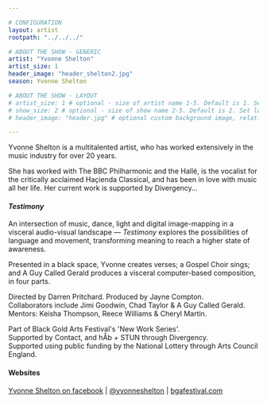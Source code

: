 ```yaml
---

# CONFIGURATION
layout: artist
rootpath: "../../../"

# ABOUT THE SHOW - GENERIC
artist: "Yvonne Shelton"
artist_size: 1
header_image: "header_shelton2.jpg"
season: Yvonne Shelton

# ABOUT THE SHOW - LAYOUT
# artist_size: 1 # optional - size of artist name 1-5. Default is 1. Set longer names to lower values
# show_size: 2 # optional - size of show name 2-5. Default is 2. Set longer names to lower values
# header_image: "header.jpg" # optional custom background image, relative to current page

---
```

Yvonne Shelton is a multitalented artist, who has worked extensively in the music industry for over 20 years.        
         
She has worked with The BBC Philharmonic and the Hallé, is the vocalist for the critically acclaimed Haçienda Classical, and has been in love with music all her life. Her current work is supported by Divergency…            
         
#### *Testimony*
An intersection of music, dance, light and digital image-mapping in a visceral audio-visual landscape — *Testimony* explores the possibilities of language and movement, transforming meaning to reach a higher state of awareness.          
         
Presented in a black space, Yvonne creates verses; a Gospel Choir sings; and A Guy Called Gerald produces a visceral computer-based composition, in four parts.          
         
Directed by Darren Pritchard. Produced by Jayne Compton.           
Collaborators include Jimi Goodwin, Chad Taylor & A Guy Called Gerald.            
Mentors: Keisha Thompson, Reece Williams & Cheryl Martin.            
         
Part of Black Gold Arts Festival's 'New Work Series'.          
Supported by Contact, and hÅb + STUN through Divergency.         
Supported using public funding by the National Lottery through Arts Council England.           
         
#### Websites         
<a href="http://www.facebook.com/serialdiva" target="_blank">Yvonne Shelton on facebook</a> | <a href="http://twitter.com/yvonneshelton" target="_blank">@yvonneshelton</a> | <a href="http://www.bgafestival.com/" target="_blank">bgafestival.com</a>
